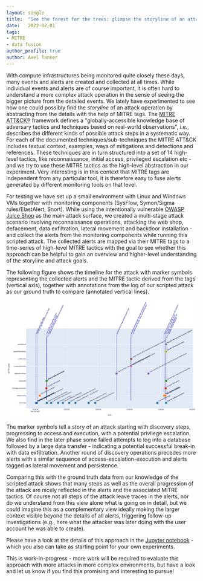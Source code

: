 ```yaml
---
layout: single
title:  "See the forest for the trees: glimpse the storyline of an attack using MITRE tags"
date:   2022-02-01
tags:
- MITRE
- data fusion
author_profile: true
author: Axel Tanner
---
```


With compute infrastructures being monitored quite closely these days, many events and alerts are created and collected at all times. While individual events and alerts are of course important, it is often hard to understand a more complex attack operation in the sense of seeing the bigger picture from the detailed events.
We lately have experimented to see how one could possibly find the _storyline_ of an attack operation by abstracting from the details with the help of MITRE tags.
The [MITRE ATT&CK®](https://attack.mitre.org/) framework defines a "globally-accessible knowledge base of adversary tactics and techniques based on real-world observations", i.e., describes the different kinds of possible attack steps in a systematic way.
For each of the documented techniques/sub-techniques the MITRE ATT&CK includes textual context, examples, ways of mitigations and detections and references.
These techniques are in turn structured into a set of 14 high-level tactics, like reconnaissance, initial access, privileged escalation etc - and we try to use these MITRE tactics as the high-level abstraction in our experiment.
Very interesting is in this context that MITRE tags are independent from any particular tool, it is therefore easy to fuse alerts generated by different monitoring tools on that level.

For testing we have set up a small environment with Linux and Windows VMs together with monitoring components (SysFlow, Symon/Sigma rules/ElastAlert, Snort). While using the intentionally vulnerable [OWASP Juice Shop](https://owasp.org/www-project-juice-shop) as the main attack surface, we created a multi-stage attack scenario involving reconnaissance operations, attacking the web shop, defacement, data exfiltration, lateral movement and backdoor installation - and collect the alerts from the monitoring components while running this scripted attack.
The collected alerts are mapped via their MITRE tags to a time-series of high-level MITRE tactics with the goal to see whether this approach can be helpful to gain an overview and higher-level understanding of the storyline and attack goals.

The following figure shows the timeline for the attack with marker symbols representing the collected alerts and the MITRE tactic derived from the tags (vertical axis), together with annotations from the log of our scripted attack as our ground truth to compare (annotated vertical lines).

<a href="/assets/images/mitre-tag-timeline.png"><img src="/assets/images/mitre-tag-timeline.png"/></a>

The marker symbols tell a story of an attack starting with discovery steps, progressing to access and execution, with a potential privilege escalation. We also find in the later phase some failed attempts to log into a database followed by a large data transfer - indicating a potential successful break-in with data exfiltration. Another round of discovery operations precedes more alerts with a similar sequence of access-escalation-execution and alerts tagged as lateral movement and persistence.

Comparing this with the ground truth data from our knowledge of the scripted attack shows that many steps as well as the overall progression of the attack are nicely reflected in the alerts and the associated MITRE tactics. Of course not all steps of the attack leave traces in the alerts, nor do we understand from this view alone what is going on in detail, but we could imagine this as a complementary view ideally making the larger context visible beyond the details of all alerts, triggering follow-up investigations (e.g., here what the attacker was later doing with the user account he was able to create).

Please have a look at the details of this approach in the [Jupyter notebook](https://nbviewer.org/github/sysflow-telemetry/sf-apis/blob/master/pynb/notebooks/MitreTagTimeline/MitreTagTimeline.ipynb) - which you also can take as starting point for your own experiments.

This is work-in-progress - more work will be required to evaluate this approach with more attacks in more complex environments, but have a look and let us know if you find this promising and interesting to pursue!
